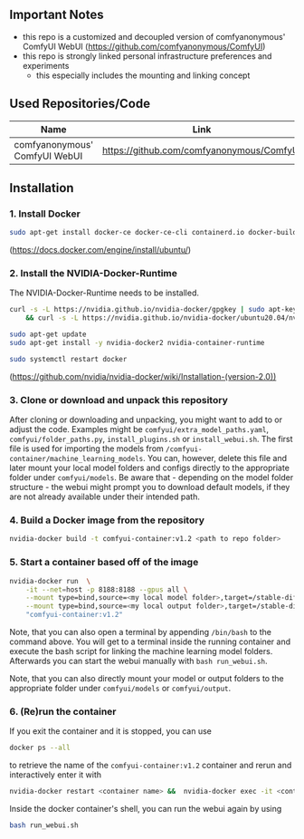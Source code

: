 ## Important Notes
- this repo is a customized and decoupled version of comfyanonymous' ComfyUI WebUI (https://github.com/comfyanonymous/ComfyUI) 
- this repo is strongly linked personal infrastructure preferences and experiments
    - this especially includes the mounting and linking concept

## Used Repositories/Code
| Name         | Link     | commit |
|--------------|-----------|------------|
| comfyanonymous' ComfyUI WebUI |  https://github.com/comfyanonymous/ComfyUI    |   dbe0979     |

## Installation
### 1. Install Docker

```sh
sudo apt-get install docker-ce docker-ce-cli containerd.io docker-buildx-plugin docker-compose-plugin
```
(https://docs.docker.com/engine/install/ubuntu/)

### 2. Install the NVIDIA-Docker-Runtime
The NVIDIA-Docker-Runtime needs to be installed.
```sh
curl -s -L https://nvidia.github.io/nvidia-docker/gpgkey | sudo apt-key add - \
    && curl -s -L https://nvidia.github.io/nvidia-docker/ubuntu20.04/nvidia-docker.list | sudo tee /etc/apt/sources.list.d/nvidia-docker.list

sudo apt-get update
sudo apt-get install -y nvidia-docker2 nvidia-container-runtime

sudo systemctl restart docker
```
(https://github.com/nvidia/nvidia-docker/wiki/Installation-(version-2.0))

### 3. Clone or download and unpack this repository

After cloning or downloading and unpacking, you might want to add to or adjust the code. Examples might be `comfyui/extra_model_paths.yaml`, `comfyui/folder_paths.py`, `install_plugins.sh` or `install_webui.sh`.
The first file is used for importing the models from `/comfyui-container/machine_learning_models`. You can, however, delete this file and later mount your local model folders and configs directly to the appropriate folder under `comfyui/models`. Be aware that - depending on the model folder structure - the webui might prompt you to download default models, if they are not already available under their intended path.

### 4. Build a Docker image from the repository
```sh
nvidia-docker build -t comfyui-container:v1.2 <path to repo folder>
```
### 5. Start a container based off of the image
```sh
nvidia-docker run  \
    -it --net=host -p 8188:8188 --gpus all \
    --mount type=bind,source=<my local model folder>,target=/stable-diffusion-webui-container/machine_learning_models \
    --mount type=bind,source=<my local output folder>,target=/stable-diffusion-webui-container/stable_diffusion_output \
    "comfyui-container:v1.2"
```

Note, that you can also open a terminal by appending `/bin/bash` to the command above. You will get to a terminal inside the running container and execute the bash script for linking the machine learning model folders. Afterwards you can start the webui manually with `bash run_webui.sh`.

Note, that you can also directly mount your model or output folders to the appropriate folder under `comfyui/models` or `comfyui/output`.

### 6. (Re)run the container
If you exit the container and it is stopped, you can use 
```sh
docker ps --all
```
to retrieve the name of the `comfyui-container:v1.2` container and rerun and interactively enter it with
```sh
nvidia-docker restart <container name> &&  nvidia-docker exec -it <container name> /bin/bash
```
Inside the docker container's shell, you can run the webui again by using 
```sh
bash run_webui.sh
```

